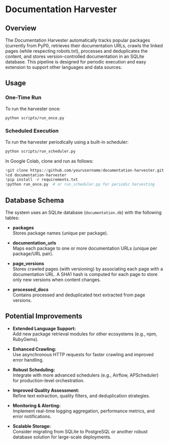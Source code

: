 # Documentation Harvester

## Overview

The Documentation Harvester automatically tracks popular packages (currently from PyPI), retrieves their documentation URLs, crawls the linked pages (while respecting robots.txt), processes and deduplicates the content, and stores version-controlled documentation in an SQLite database. This pipeline is designed for periodic execution and easy extension to support other languages and data sources.

## Usage

### One-Time Run

To run the harvester once:

```bash
python scripts/run_once.py
```

### Scheduled Execution

To run the harvester periodically using a built-in scheduler:

```bash
python scripts/run_scheduler.py
```

In Google Colab, clone and run as follows:

```python
!git clone https://github.com/yourusername/documentation-harvester.git
%cd documentation-harvester
!pip install -r requirements.txt
!python run_once.py  # or run_scheduler.py for periodic harvesting
```

## Database Schema

The system uses an SQLite database (`documentation.db`) with the following tables:

- **packages**  
  Stores package names (unique per package).

- **documentation_urls**  
  Maps each package to one or more documentation URLs (unique per package/URL pair).

- **page_versions**  
  Stores crawled pages (with versioning) by associating each page with a documentation URL. A SHA1 hash is computed for each page to store only new versions when content changes.

- **processed_docs**  
  Contains processed and deduplicated text extracted from page versions.

## Potential Improvements

- **Extended Language Support:**  
  Add new package retrieval modules for other ecosystems (e.g., npm, RubyGems).

- **Enhanced Crawling:**  
  Use asynchronous HTTP requests for faster crawling and improved error handling.

- **Robust Scheduling:**  
  Integrate with more advanced schedulers (e.g., Airflow, APScheduler) for production-level orchestration.

- **Improved Quality Assessment:**  
  Refine text extraction, quality filters, and deduplication strategies.

- **Monitoring & Alerting:**  
  Implement real-time logging aggregation, performance metrics, and error notifications.

- **Scalable Storage:**  
  Consider migrating from SQLite to PostgreSQL or another robust database solution for large-scale deployments.
